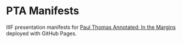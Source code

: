 # PTA Manifests

IIIF presentation manifests for [Paul Thomas Annotated: In the Margins](https://digbmc.github.io/pt-annotated/) deployed with GitHub Pages.

